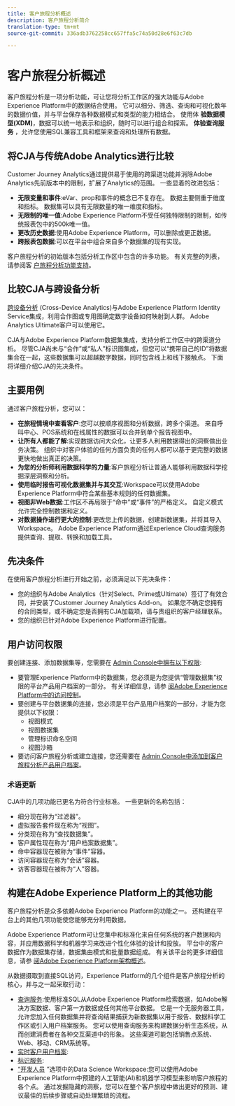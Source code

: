 ```yaml
---
title: 客户旅程分析概述
description: 客户旅程分析简介
translation-type: tm+mt
source-git-commit: 336adb3762258cc657ffa5c74a50d28e6f63c7db

---
```



# 客户旅程分析概述

客户旅程分析是一项分析功能，可让您将分析工作区的强大功能与Adobe Experience Platform中的数据结合使用。 它可以细分、筛选、查询和可视化数年的数据价值，并与平台保存各种数据模式和类型的能力相结合。 使用体 **验数据模型(XDM)**，数据可以统一地表示和组织，随时可以进行组合和探索。 **体验查询服务** ，允许您使用SQL兼容工具和框架来查询和处理所有数据。

## 将CJA与传统Adobe Analytics进行比较

Customer Journey Analytics通过提供易于使用的跨渠道功能并消除Adobe Analytics先前版本中的限制，扩展了Analytics的范围。 一些显着的改进包括：

* **无限变量和事件**:eVar、prop和事件的概念已不复存在。 数据主要侧重于维度和指标。 数据集可以具有无限数量的唯一维度和指标。
* **无限制的唯一值**:Adobe Experience Platform不受任何独特限制的限制，如传统报表包中的500k唯一值。
* **更改历史数据**:使用Adobe Experience Platform，可以删除或更正数据。
* **跨报表包数据**:可以在平台中组合来自多个数据集的现有实现。

客户旅程分析的初始版本包括分析工作区中包含的许多功能。 有关完整的列表，请参阅客 [户旅程分析功能支持](cja-aa.md)。

## 比较CJA与跨设备分析

[跨设备分析](https://docs.adobe.com/content/help/en/analytics/components/cda/cda-home.html) (Cross-Device Analytics)与Adobe Experience Platform Identity Service集成，利用合作图或专用图确定数字设备如何映射到人群。 Adobe Analytics Ultimate客户可以使用它。

CJA与Adobe Experience Platform数据集集成，支持分析工作区中的跨渠道分析。 尽管CJA尚未与“合作”或“私人”标识图集成，但您可以“携带自己的ID”将数据集合在一起，这些数据集可以超越数字数据，同时包含线上和线下接触点。 下面将详细介绍CJA的先决条件。

## 主要用例

通过客户旅程分析，您可以：

* **在旅程情境中查看客户**:您可以按顺序视图和分析数据，跨多个渠道。 来自呼叫中心、POS系统和在线属性的数据可以合并到单个报告视图中。
* **让所有人都能了解**:实现数据访问大众化，让更多人利用数据得出的洞察做出业务决策。 组织中对客户体验的任何方面负责的任何人都可以基于更完整的数据更快地做出真正的决策。
* **为您的分析师利用数据科学的力量**:客户旅程分析让普通人能够利用数据科学挖掘深层洞察和分析。
* **使用临时报告可视化数据集并与其交互**:Workspace可以使用Adobe Experience Platform中符合某些基本规则的任何数据集。
* **视图非Web数据**:工作区不再局限于“命中”或“事件”的严格定义。 自定义模式允许完全控制数据和定义。
* **对数据操作进行更大的控制**:更改您上传的数据，创建新数据集，并将其导入Workspace。 Adobe Experience Platform通过Experience Cloud查询服务提供查询、提取、转换和加载工具。

## 先决条件

在使用客户旅程分析进行开始之前，必须满足以下先决条件：

* 您的组织与Adobe Analytics（针对Select、Prime或Ultimate）签订了有效合同，并安装了Customer Journey Analytics Add-on。 如果您不确定您拥有的合同类型，或不确定您是否拥有CJA加载项，请与贵组织的客户经理联系。
* 您的组织已针对Adobe Experience Platform进行配置。

## 用户访问权限

要创建连接、添加数据集等，您需要在 [Admin Console中拥有以下权限](https://adminconsole.adobe.com/enterprise/):

* 要管理Experience Platform中的数据集，您必须是为您提供“管理数据集”权限的平台产品用户档案的一部分。 有关详细信息，请参 [阅Adobe Experience Platform中的访问控制](https://www.adobe.io/apis/experienceplatform/home/permissions-and-sandboxes/permissions-and-sandboxes.html#!api-specification/markdown/narrative/technical_overview/access-control/access-control-overview.md)。
* 要创建与平台数据集的连接，您必须是平台产品用户档案的一部分，才能为您提供以下权限：
   * 视图模式
   * 视图数据集
   * 管理标识命名空间
   * 视图沙箱
* 要访问客户旅程分析或建立连接，您还需要在 [Admin Console中添加到客户旅程分析产品用户档案](https://adminconsole.adobe.com/enterprise/)。

### 术语更新

CJA中的几项功能已更名为符合行业标准。 一些更新的名称包括：

* 细分现在称为“过滤器”。
* 虚拟报告套件现在称为“视图”。
* 分类现在称为“查找数据集”。
* 客户属性现在称为“用户档案数据集”。
* 命中容器现在被称为“事件”容器。
* 访问容器现在称为“会话”容器。
* 访客容器现在被称为“人”容器。

## 构建在Adobe Experience Platform上的其他功能

客户旅程分析是众多依赖Adobe Experience Platform的功能之一。 还构建在平台上的其他几项功能使您能够充分利用数据。

Adobe Experience Platform可让您集中和标准化来自任何系统的客户数据和内容，并应用数据科学和机器学习来改进个性化体验的设计和投放。 平台中的客户数据作为数据集存储，数据集由模式和批量数据组成。 有关该平台的更多详细信息，请参 [阅Adobe Experience Platform架构概述](https://www.adobe.io/apis/experienceplatform/home/overview.html)。

从数据摄取到直接SQL访问，Experience Platform的几个组件是客户旅程分析的核心，并与之一起采取行动：

* [查询服务](https://www.adobe.io/apis/experienceplatform/home/query-service/sql-reference.html):使用标准SQL从Adobe Experience Platform检索数据，如Adobe解决方案数据、客户第一方数据或任何其他平台数据。 它是一个无服务器工具，允许您加入任何数据集并将查询结果捕获为新数据集以用于报告、数据科学工作区或引入用户档案服务。 您可以使用查询服务来构建数据分析生态系统，从而创建消费者在各种交互渠道中的形象。 这些渠道可能包括销售点系统、Web、移动、CRM系统等。
* [实时客户用户档案](https://www.adobe.io/apis/experienceplatform/home/profile-identity-segmentation/profile-identity-segmentation-services.html#!api-specification/markdown/narrative/technical_overview/unified_profile_architectural_overview/unified_profile_architectural_overview.md):
* [标识服务](https://www.adobe.io/apis/experienceplatform/home/profile-identity-segmentation/profile-identity-segmentation-services.html#!api-specification/markdown/narrative/technical_overview/identity_services_architectural_overview/identity_services_architectural_overview.md):
* [“开发人员](https://www.adobe.io/apis/experienceplatform/home/data-science-workspace.html) ”选项中的Data Science Workspace:您可以使用Adobe Experience Platform中预建的人工智能(AI)和机器学习模型来影响客户旅程的各个点。 通过发掘隐藏的洞察，您可以在整个客户旅程中做出更好的预测、建议最佳的后续步骤或自动处理繁琐的流程。
